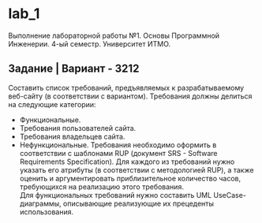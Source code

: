 # lab_1
Выполнение лабораторной работы №1. Основы Программной Инженерии. 4-ый семестр. Университет ИТМО. 

## Задание | Вариант - 3212

Составить список требований, предъявляемых к разрабатываемому веб-сайту (в соответствии с вариантом). Требования должны делиться на следующие категории: <br />
-	Функциональные.
-	Требования пользователей сайта.
-	Требования владельцев сайта.
-	Нефункциональные.
Требования необходимо оформить в соответствии с шаблонами RUP (документ SRS - Software Requirements Specification). Для каждого из требований нужно указать его атрибуты (в соответствии с методологией RUP), а также оценить и аргументировать приблизительное количество часов, требующихся на реализацию этого требования. <br />
Для функциональных требований нужно составить UML UseCase-диаграммы, описывающие реализующие их прецеденты использования.


